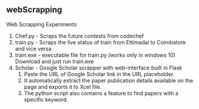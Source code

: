 ## webScrapping

Web Scrapping Experiments 
1) Chef.py - Scraps the future contests from codechef
2) train.py - Scraps the live status of train from Ettimadai to Coimbatore and vice versa
3) train.exe - executable file for train.py (works only in windows 10)
	Download and just run train.exe
4) Scholar - Google Scholar scrapper with web-interface built in Flask
	1. Paste the URL of Google Scholar link in the URL placeholder.
	2. It automatically extract the paper publication details available on the page and exports it to Xcel file.
	3. The python script also contains a feature to find papers with a specific keyword.
